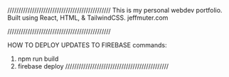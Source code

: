 //////////////////////////////////////////////
This is my personal webdev portfolio. Built using React, HTML, & TailwindCSS.
jeffmuter.com

//////////////////////////////////////////////

HOW TO DEPLOY UPDATES TO FIREBASE
commands:
1. npm run build
2. firebase deploy
//////////////////////////////////////////////
